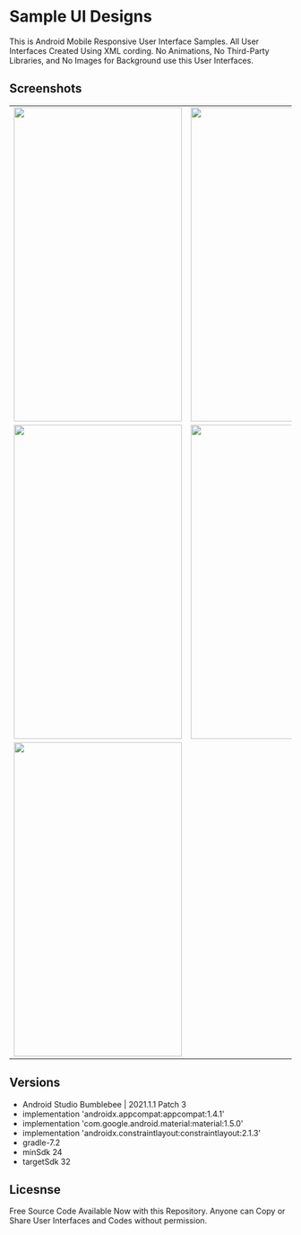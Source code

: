 # Sample UI Designs
 
This is Android Mobile Responsive User Interface Samples. All User Interfaces Created Using XML cording. No Animations, No Third-Party Libraries, and No Images for Background use this User Interfaces.


## Screenshots

<table>
  <tr>
   <td><img src="https://user-images.githubusercontent.com/37555703/168133851-8e46fd64-88fc-4c69-b7f9-987f4d9b4709.png" width="300" height="560"></td>
   <td><img src="https://user-images.githubusercontent.com/37555703/168135290-b7adac5d-4d63-4f1c-806c-6c5ba5f27f83.png" width="300" height="560"></td>
  </tr>
  <tr>
   <td><img src="https://user-images.githubusercontent.com/37555703/168135473-ceddd139-3a09-414e-a314-7f05280a8136.png" width="300" height="560"></td>
   <td><img src="https://user-images.githubusercontent.com/37555703/168135457-562fac6b-e92e-425f-beb7-3305d50bb8ff.png" width="300" height="560"></td>
  </tr>
  <tr>
   <td><img src="https://user-images.githubusercontent.com/37555703/168135483-8fe83dd5-afce-4d0c-9043-d3c1aa6e67c2.png" width="300" height="560"></td>
  </tr>
</table>


## Versions

- Android Studio Bumblebee | 2021.1.1 Patch 3
- implementation 'androidx.appcompat:appcompat:1.4.1'
- implementation 'com.google.android.material:material:1.5.0'
- implementation 'androidx.constraintlayout:constraintlayout:2.1.3'
- gradle-7.2
- minSdk 24
- targetSdk 32


## Licesnse

 Free Source Code Available Now with this Repository. Anyone can Copy or Share User Interfaces and Codes without permission.
